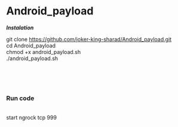 # Android_payload

<i><b> Instalation </b></i><br>

git clone https://github.com/joker-king-sharad/Android_payload.git
<br>cd Android_payload <br>
chmod +x android_payload.sh
<br>./android_payload.sh


<br>
<br>
<br>
<h3>Run code</h3><br>
start ngrock tcp 999

<br>

